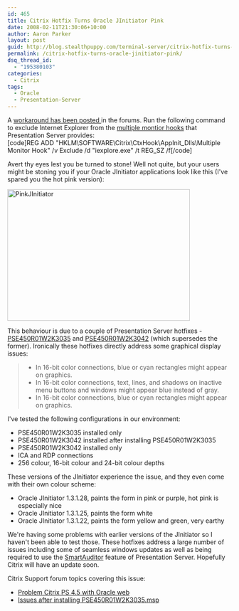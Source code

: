 ```yaml
---
id: 465
title: Citrix Hotfix Turns Oracle JInitiator Pink
date: 2008-02-11T21:30:06+10:00
author: Aaron Parker
layout: post
guid: http://blog.stealthpuppy.com/terminal-server/citrix-hotfix-turns-oracle-jinitiator-pink
permalink: /citrix-hotfix-turns-oracle-jinitiator-pink/
dsq_thread_id:
  - "195380103"
categories:
  - Citrix
tags:
  - Oracle
  - Presentation-Server
---
```

<p class="important">
  A <a href="http://support.citrix.com/forums/thread.jspa?forumID=137&threadID=98610&messageID=698788&start=0&#698788">workaround has been posted </a>in the forums. Run the following command to exclude Internet Explorer from the <a href="http://support.citrix.com/article/CTX110301">multiple montior hooks</a> that Presentation Server provides:<br /> [code]REG ADD "HKLM\SOFTWARE\Citrix\CtxHook\AppInit_Dlls\Multiple Monitor Hook" /v Exclude /d "iexplore.exe" /t REG_SZ /f[/code]
</p>

Avert thy eyes lest you be turned to stone! Well not quite, but your users might be stoning you if your Oracle JInitiator applications look like this (I've spared you the hot pink version):

<img src="https://stealthpuppy.com/wp-content/uploads/2008/02/pinkjinitiator.png" border="0" alt="PinkJInitiator" width="410" height="296" /> 

This behaviour is due to a couple of Presentation Server hotfixes - [PSE450R01W2K3035](http://support.citrix.com/article/CTX115275) and [PSE450R01W2K3042](http://support.citrix.com/article/CTX115629) (which supersedes the former). Ironically these hotfixes directly address some graphical display issues:

>   * In 16-bit color connections, blue or cyan rectangles might appear on graphics.
>   * In 16-bit color connections, text, lines, and shadows on inactive menu buttons and windows might appear blue instead of gray.
>   * In 16-bit color connections, blue or cyan rectangles might appear on graphics.

I've tested the following configurations in our environment:

  * PSE450R01W2K3035 installed only
  * PSE450R01W2K3042 installed after installing PSE450R01W2K3035
  * PSE450R01W2K3042 installed only
  * ICA and RDP connections
  * 256 colour, 16-bit colour and 24-bit colour depths

These versions of the JInitiator experience the issue, and they even come with their own colour scheme:

  * Oracle JInitiator 1.3.1.28, paints the form in pink or purple, hot pink is especially nice
  * Oracle JInitiator 1.3.1.25, paints the form white
  * Oracle JInitiator 1.3.1.22, paints the form yellow and green, very earthy

We're having some problems with earlier versions of the JInitiator so I haven't been able to test those. These hotfixes address a large number of issues including some of seamless windows updates as well as being required to use the [SmartAuditor](http://www.citrix.com/English/ps2/products/subfeature.asp?contentID=682169) feature of Presentation Server. Hopefully Citrix will have an update soon.

Citrix Support forum topics covering this issue:

  * [Problem Citrix PS 4.5 with Oracle web](http://support.citrix.com/forums/thread.jspa?forumID=137&threadID=98610&tstart=0)
  * [Issues after installing PSE450R01W2K3035.msp](http://support.citrix.com/forums/thread.jspa?forumID=137&threadID=97365&tstart=0)